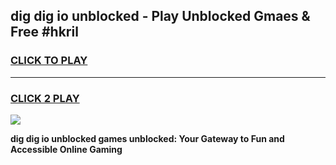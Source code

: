 
## dig dig io unblocked - Play Unblocked Gmaes & Free #hkril
<h3>
<a href="https://news.freeplayer.one?title=dig_dig_io_unblocked&ref=24F">CLICK TO PLAY</a></h3>
<hr>

<h3>
<a href="https://news.freeplayer.one?title=dig_dig_io_unblocked&ref=24F">CLICK 2 PLAY</a>
  
</h3>

<a href="https://news.freeplayer.one?title=dig_dig_io_unblocked&ref=24F/"><img src="https://clearcache.store/games.png"></a>


**dig dig io unblocked games unblocked: Your Gateway to Fun and Accessible Online Gaming**
